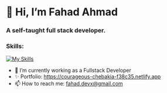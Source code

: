 <h1> 👋 Hi, I’m Fahad Ahmad </h1>
<h3>A self-taught full stack developer. </h2>

<h3>Skills:</h3>

[![My Skills](https://skillicons.dev/icons?i=js,html,css,python,react,nodejs,express,django,c,mysql,mongodb,redux,ts,figma,git)](https://skillicons.dev)




- 🌱 I’m currently working as a Fullstack Developer
- ✨ Portfolio: https://courageous-chebakia-f38c35.netlify.app
- 📫 How to reach me: fahad.devx@gmail.com

<!---
Fahad-Ha/Fahad-Ha is a ✨ special ✨ repository because its `README.md` (this file) appears on your GitHub profile.
You can click the Preview link to take a look at your changes.
--->
